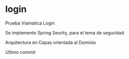 # login
Prueba Viamatica Login

Se implemento Spring Seurity, para el tema de seguridad

Arquitectura en Capas orientada al Dominio

Ultimo commit 
